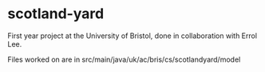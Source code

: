 # scotland-yard

First year project at the University of Bristol, done in collaboration with Errol Lee.

Files worked on are in src/main/java/uk/ac/bris/cs/scotlandyard/model
